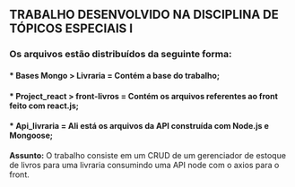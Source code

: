 
## TRABALHO DESENVOLVIDO NA DISCIPLINA DE TÓPICOS ESPECIAIS I

### Os arquivos estão distribuídos da seguinte forma: 

####  * Bases Mongo > Livraria = Contém a base do trabalho; 
####  * Project_react > front-livros = Contém os arquivos referentes ao front feito com react.js;
#### * Api_livraria = Ali está os arquivos da API construída com Node.js e Mongoose; 












**Assunto:** 
O trabalho consiste em um CRUD de um gerenciador de estoque de livros para uma livraria consumindo uma API node com o axios para o front. 

